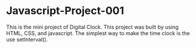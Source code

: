 # Javascript-Project-001
This is the mini project of Digital Clock.
This project was built by using HTML, CSS, and javascript.
The simplest way to make the time clock is the use setInterval().
